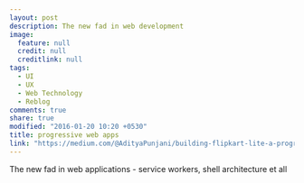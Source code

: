 ```yaml
---
layout: post
description: The new fad in web development
image:
  feature: null
  credit: null
  creditlink: null
tags:
  - UI
  - UX
  - Web Technology
  - Reblog
comments: true
share: true
modified: "2016-01-20 10:20 +0530"
title: progressive web apps
link: "https://medium.com/@AdityaPunjani/building-flipkart-lite-a-progressive-web-app-2c211e641883#.x63hmvgiw"
---
```


The new fad in web applications - service workers, shell architecture et all
